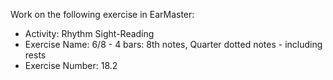 Work on the following exercise in EarMaster:
- Activity: Rhythm Sight-Reading
- Exercise Name: 6/8 - 4 bars: 8th notes, Quarter dotted notes - including rests
- Exercise Number: 18.2
